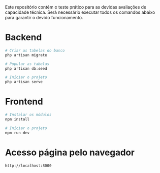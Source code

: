 Este repositório contém o teste prático para as devidas avaliações de capacidade técnica.
Será necessário executar todos os comandos abaixo para garantir o devido funcionamento.

# Backend
```bash
# Criar as tabelas do banco
php artisan migrate

# Popular as tabelas
php artisan db:seed

# Iniciar o projeto
php artisan serve
```

# Frontend
```bash
# Instalar os módulos
npm install

# Iniciar o projeto
npm run dev
```

# Acesso página pelo navegador
```txt
http://localhost:8000
```
